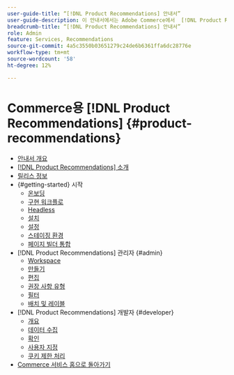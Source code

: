 ```yaml
---
user-guide-title: “[!DNL Product Recommendations] 안내서”
user-guide-description: 이 안내서에서는 Adobe Commerce에서  [!DNL Product Recommendations] 을(를) 사용하는 방법에 대한 자세한 지침을 제공합니다.
breadcrumb-title: “[!DNL Product Recommendations] 안내서”
role: Admin
feature: Services, Recommendations
source-git-commit: 4a5c3550b03651279c24de6b6361ffa6dc28776e
workflow-type: tm+mt
source-wordcount: '58'
ht-degree: 12%

---
```


# Commerce용 [!DNL Product Recommendations] {#product-recommendations}

- [안내서 개요](guide-overview.md)
- [ [!DNL Product Recommendations] 소개](overview.md)
- [릴리스 정보](release-notes.md)
- {#getting-started} 시작
   - [온보딩](onboarding.md)
   - [구현 워크플로](implementation-workflow.md)
   - [Headless](headless.md)
   - [설치](install-configure.md)
   - [설정](settings.md)
   - [스테이징 환경](staging-environment.md)
   - [페이지 빌더 통합](page-builder.md)
- [!DNL Product Recommendations] 관리자 {#admin}
   - [Workspace](workspace.md)
   - [만들기](create.md)
   - [편집](edit.md)
   - [권장 사항 유형](type.md)
   - [필터](filters.md)
   - [배치 및 레이블](placement.md)
- [!DNL Product Recommendations] 개발자 {#developer}
   - [개요](development-overview.md)
   - [데이터 수집](events.md)
   - [확인](verify.md)
   - [사용자 지정](customize.md)
   - [쿠키 제한 처리](setting-cookie.md)
- [Commerce 서비스 홈으로 돌아가기](https://experienceleague.adobe.com/docs/commerce-merchant-services/user-guides/home.html)